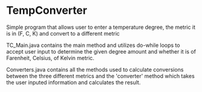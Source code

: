 # TempConverter
Simple program that allows user to enter a temperature degree, the metric it is in (F, C, K) and convert to a different metric

TC_Main.java contains the main method and utilizes do-while loops to accept user input to determine the given degree amount and whether it is of Farenheit, Celsius, of Kelvin metric. 

Converters.java contains all the methods used to calculate conversions between the three different metrics and the 'converter' method which takes the user inputed information and calculates the result.
